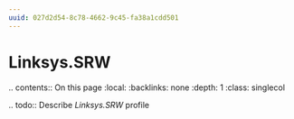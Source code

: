 ```yaml
---
uuid: 027d2d54-8c78-4662-9c45-fa38a1cdd501
---
```



# Linksys.SRW

.. contents:: On this page
    :local:
    :backlinks: none
    :depth: 1
    :class: singlecol

.. todo::
    Describe *Linksys.SRW* profile

